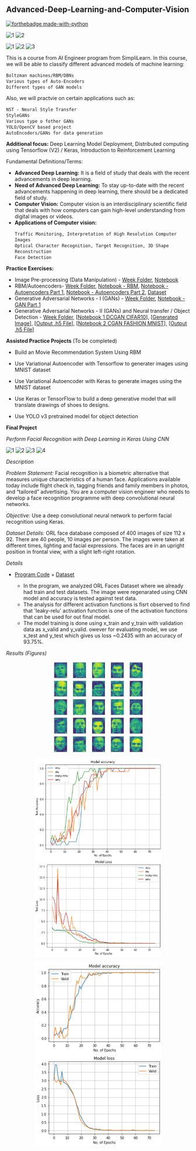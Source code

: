 ## Advanced-Deep-Learning-and-Computer-Vision

[![forthebadge made-with-python](http://ForTheBadge.com/images/badges/made-with-python.svg)](https://www.python.org/)

![1](https://img.shields.io/badge/Python-3.6%2C%203.8.3-green) ![2](https://img.shields.io/badge/Tensorflow-2.3.0-orange)

![1](https://img.shields.io/badge/Platform-AWS%20SageMaker-orange) 
![2](https://img.shields.io/badge/Kernel-TensorFlow%202%20GPU%20Optimized-green) 
![3](https://img.shields.io/badge/Instance-4%20vCPU%20%2B%2016%20GiB%20%2B%201%20GPU-blue) 

This is a course from AI Engineer program from SimpliLearn. In this course, we will be able to classify different advanced models of machine learning:
```
Boltzman machines/RBM/DBNs
Various types of Auto-Encoders
Different types of GAN models
```
Also, we will practvie on certain applications such as:
```
NST - Neural Style Transfer
StyleGANs
Various type o fother GANs
YOLO/OpenCV based project
AutoEncoders/GANs for data generation
```
**Additional focus:** Deep Learning Model Deployment, Distributed computing using Tensorflow (V2) / Keras, Introduction to Reinforcement Learning

Fundamental Definitions/Terms:
  * **Advanced Deep Learning:** It is a field of study that deals with the recent advancements in deep learning.
  * **Need of Advanced Deep Learning:** To stay up-to-date with the recent advancements happening in deep learning, there should be a dedicated field of study.
  * **Computer Vision:** Computer vision is an interdisciplinary scientific field that deals with how computers can gain high-level understanding from digital images or videos.
  * **Applications of Computer vision:**
    ```
    Traffic Monitoring, Interpretation of High Resolution Computer Images
    Optical Character Recognition, Target Recognition, 3D Shape Reconstruction
    Face Detection
    ```

**Practice Exercises:**
  * Image Pre-processing (Data Manipulation) - [Week Folder](https://github.com/worklifesg/Advanced-Deep-Learning-and-Computer-Vision/tree/main/Week%201), [Notebook](https://github.com/worklifesg/Advanced-Deep-Learning-and-Computer-Vision/blob/main/Week%201/1_ImagePreprocessingOperations_matplotlib.ipynb)
  * RBM/Autoencoders- [Week Folder](https://github.com/worklifesg/Advanced-Deep-Learning-and-Computer-Vision/tree/main/Week%202), [Notebook - RBM](https://github.com/worklifesg/Advanced-Deep-Learning-and-Computer-Vision/blob/main/Week%202/RBM_Practice_MNIST.ipynb), [Notebook - Autoencoders Part 1](https://github.com/worklifesg/Advanced-Deep-Learning-and-Computer-Vision/blob/main/Week%202/AdvancedDL_OpenCV_10Oct2020.ipynb), [Notebook - Autoencoders Part 2](https://github.com/worklifesg/Advanced-Deep-Learning-and-Computer-Vision/blob/main/Week%202/AdvancedDL_OpenCV_11Oct2020.ipynb), [Dataset](https://github.com/worklifesg/Advanced-Deep-Learning-and-Computer-Vision/blob/main/Week%202/train%20(1).zip)
  * Generative Adversarial Networks - I (GANs) - [Week Folder](https://github.com/worklifesg/Advanced-Deep-Learning-and-Computer-Vision/tree/main/Week%202), [Notebook - GAN Part 1](https://github.com/worklifesg/Advanced-Deep-Learning-and-Computer-Vision/blob/main/Week%202/AdvancedDL_OpenCV_11Oct2020_Part2.ipynb)
  * Generative Adversarial Networks - II (GANs) and Neural transfer / Object Detection - [Week Folder](https://github.com/worklifesg/Advanced-Deep-Learning-and-Computer-Vision/tree/main/Week%203), [[Notebook 1 DCGAN CIFAR10](https://github.com/worklifesg/Advanced-Deep-Learning-and-Computer-Vision/blob/main/Week%203/dcgan_cifar10.ipynb)], [[Generated Image](https://github.com/worklifesg/Advanced-Deep-Learning-and-Computer-Vision/blob/main/Week%203/generated_plot_e050.png)], [[Output .h5 File](https://github.com/worklifesg/Advanced-Deep-Learning-and-Computer-Vision/blob/main/Week%203/generator_model_050.h5)], [[Notebook 2 CGAN FASHION MNIST](https://github.com/worklifesg/Advanced-Deep-Learning-and-Computer-Vision/blob/main/Week%203/cgan_fashion_mnist.ipynb)], [[Output .h5 File](https://github.com/worklifesg/Advanced-Deep-Learning-and-Computer-Vision/blob/main/Week%203/cgan_generator.h5)]

**Assisted Practice Projects** (To be completed)

  * Build an Movie Recommendation System Using RBM
  * Use Variational Autoencoder with Tensorflow to generater images using MNIST dataset
  * Use Variational Autoencoder with Keras to generate images using the MNIST dataset
  
  * Use Keras or TensorFlow to build a deep generative model that will translate drawings of shoes to designs.
  * Use YOLO v3 pretrained model for object detection

**Final Project**

*Perform Facial Recognition with Deep Learning in Keras Using CNN*

![1](https://img.shields.io/badge/Platform-AWS%20SageMaker-orange) 
![2](https://img.shields.io/badge/Kernel-TensorFlow%202%20GPU%20Optimized-green) 
![3](https://img.shields.io/badge/Instance-4%20vCPU%20%2B%2016%20GiB%20%2B%201%20GPU-blue) 
![4](https://img.shields.io/badge/Dataset-ORL%20Faces-red)

*Description*

*Problem Statement:* Facial recognition is a biometric alternative that measures unique characteristics of a human face. Applications available today include flight check in, tagging friends and family members in photos, and “tailored” advertising. You are a computer vision engineer who needs to develop a face recognition programme with deep convolutional neural networks.

*Objective:* Use a deep convolutional neural network to perform facial recognition using Keras.

*Dataset Details:* ORL face database composed of 400 images of size 112 x 92. There are 40 people, 10 images per person. The images were taken at different times, lighting and facial expressions. The faces are in an upright position in frontal view, with a slight left-right rotation.

*Details*

* [Program Code]() + [Dataset]()

  * In the program, we analyzed ORL Faces Dataset where we already had train and test datasets. The image were regenarated using CNN model and accuracy is tested against test data.
  * The analysis for different activation functions is fisrt observed to find that 'leaky-relu' activation function is one of the activation functions that can be used for out final model.
  * The model training is done using x_train and y_train with validation data as x_valid and y_valid. owever for evaluating model, we use x_test and y_test which gives us loss ~0.2435 with an accuracy of 93.75%.
  
*Results (Figures)*

<p align="center">
  <img width="250" alt="java 8 and prio java 8  array review example" img align="center" src ="https://github.com/worklifesg/Advanced-Deep-Learning-and-Computer-Vision/blob/main/images/dataset%20images.png">
</p> 

<p align="center">
  <img width="350" alt="java 8 and prio java 8  array review example" img align="center" src ="https://github.com/worklifesg/Advanced-Deep-Learning-and-Computer-Vision/blob/main/images/Activation_results1.png">
  <img width="350" alt="java 8 and prio java 8  array review example" img align="center" src ="https://github.com/worklifesg/Advanced-Deep-Learning-and-Computer-Vision/blob/main/images/Activation_results2.png">
</p> 

<p align="center">
  <img width="350" alt="java 8 and prio java 8  array review example" img align="center" src ="https://github.com/worklifesg/Advanced-Deep-Learning-and-Computer-Vision/blob/main/images/Final_results1.png">
  <img width="350" alt="java 8 and prio java 8  array review example" img align="center" src ="https://github.com/worklifesg/Advanced-Deep-Learning-and-Computer-Vision/blob/main/images/Final_results2.png">
</p> 


